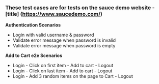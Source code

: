 ### These test cases are for tests on the sauce demo website - [title] (https://www.saucedemo.com/)

**Authentication Scenarios**
- Login with valid username & password
- Validate error message when password is invalid
- Validate error message when password is empty

**Add to Cart e2e Scenarios**
- Login - Click on first item - Add to cart - Logout
- Login - Click on last item - Add to cart - Logout
- Login - Add 3 random items on the page to Cart - Logout

